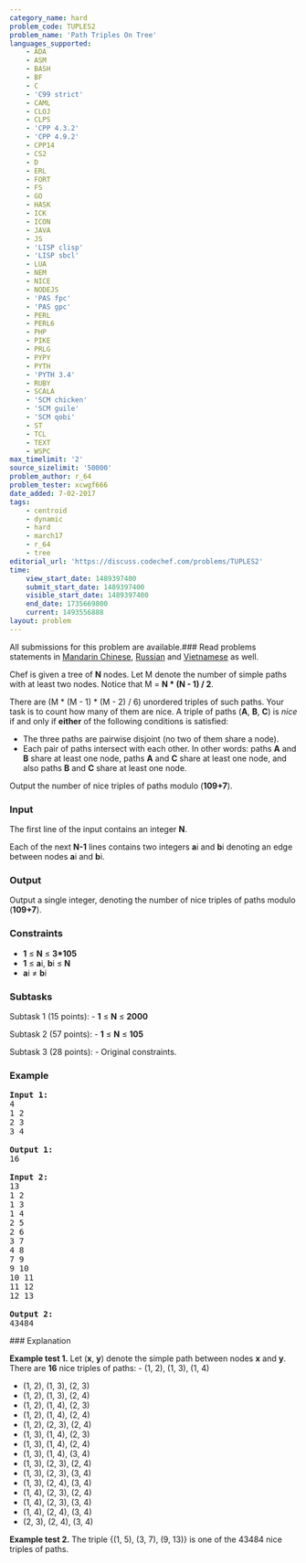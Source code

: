 ```yaml
---
category_name: hard
problem_code: TUPLES2
problem_name: 'Path Triples On Tree'
languages_supported:
    - ADA
    - ASM
    - BASH
    - BF
    - C
    - 'C99 strict'
    - CAML
    - CLOJ
    - CLPS
    - 'CPP 4.3.2'
    - 'CPP 4.9.2'
    - CPP14
    - CS2
    - D
    - ERL
    - FORT
    - FS
    - GO
    - HASK
    - ICK
    - ICON
    - JAVA
    - JS
    - 'LISP clisp'
    - 'LISP sbcl'
    - LUA
    - NEM
    - NICE
    - NODEJS
    - 'PAS fpc'
    - 'PAS gpc'
    - PERL
    - PERL6
    - PHP
    - PIKE
    - PRLG
    - PYPY
    - PYTH
    - 'PYTH 3.4'
    - RUBY
    - SCALA
    - 'SCM chicken'
    - 'SCM guile'
    - 'SCM qobi'
    - ST
    - TCL
    - TEXT
    - WSPC
max_timelimit: '2'
source_sizelimit: '50000'
problem_author: r_64
problem_tester: xcwgf666
date_added: 7-02-2017
tags:
    - centroid
    - dynamic
    - hard
    - march17
    - r_64
    - tree
editorial_url: 'https://discuss.codechef.com/problems/TUPLES2'
time:
    view_start_date: 1489397400
    submit_start_date: 1489397400
    visible_start_date: 1489397400
    end_date: 1735669800
    current: 1493556888
layout: problem
---
```

All submissions for this problem are available.###  Read problems statements in [Mandarin Chinese](http://www.codechef.com/download/translated/MARCH17/mandarin/TUPLES2.pdf?v=1), [Russian](http://www.codechef.com/download/translated/MARCH17/russian/TUPLES2.pdf?v=1) and [Vietnamese](http://www.codechef.com/download/translated/MARCH17/vietnamese/TUPLES2.pdf?v=1) as well.

Chef is given a tree of **N** nodes. Let M denote the number of simple paths with at least two nodes. Notice that M = **N \* (N - 1) / 2**.

There are (M \* (M - 1) \* (M - 2) / 6) unordered triples of such paths. Your task is to count how many of them are nice. A triple of paths (**A**, **B**, **C**) is _nice_ if and only if **either** of the following conditions is satisfied:

- The three paths are pairwise disjoint (no two of them share a node).
- Each pair of paths intersect with each other. In other words: paths **A** and **B** share at least one node, paths **A** and **C** share at least one node, and also paths **B** and **C** share at least one node.

Output the number of nice triples of paths modulo (**109+7**).

###  Input

 The first line of the input contains an integer **N**.

Each of the next **N-1** lines contains two integers **a**i and **b**i denoting an edge between nodes **a**i and **b**i.

###  Output

 Output a single integer, denoting the number of nice triples of paths modulo (**109+7**).

###  Constraints

- **1** ≤ **N** ≤ **3\*105**
- **1** ≤ **a**i, **b**i ≤ **N**
- **a**i ≠ **b**i

### Subtasks

 Subtask 1 (15 points): - **1** ≤ **N** ≤ **2000**


 Subtask 2 (57 points): - **1** ≤ **N** ≤ **105**


 Subtask 3 (28 points): - Original constraints.

###  Example

<pre>
<b>Input 1:</b>
<tt>4
1 2
2 3
3 4</tt>

<b>Output 1:</b>
<tt>16</tt>

<b>Input 2:</b>
<tt>13
1 2
1 3
1 4
2 5
2 6
3 7
4 8
7 9
9 10
10 11
11 12
12 13</tt>

<b>Output 2:</b>
<tt>43484</tt>
</pre>###  Explanation
 **Example test 1.** Let (**x**, **y**) denote the simple path between nodes **x** and **y**. There are **16** nice triples of paths: - (1, 2), (1, 3), (1, 4)
- (1, 2), (1, 3), (2, 3)
- (1, 2), (1, 3), (2, 4)
- (1, 2), (1, 4), (2, 3)
- (1, 2), (1, 4), (2, 4)
- (1, 2), (2, 3), (2, 4)
- (1, 3), (1, 4), (2, 3)
- (1, 3), (1, 4), (2, 4)
- (1, 3), (1, 4), (3, 4)
- (1, 3), (2, 3), (2, 4)
- (1, 3), (2, 3), (3, 4)
- (1, 3), (2, 4), (3, 4)
- (1, 4), (2, 3), (2, 4)
- (1, 4), (2, 3), (3, 4)
- (1, 4), (2, 4), (3, 4)
- (2, 3), (2, 4), (3, 4)


**Example test 2.** The triple {(1, 5), (3, 7), (9, 13)} is one of the 43484 nice triples of paths.
